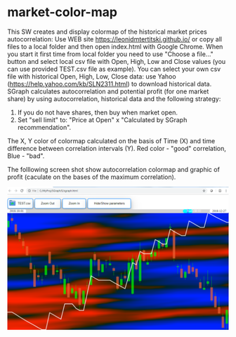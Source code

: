 # market-color-map
This SW creates and display colormap of the historical market prices autocorrelation:
Use WEB site https://leonidmtertitski.github.io/ or 
copy all files to a local folder and then open index.html with Google Chrome.
When you start it first time from local folder you need to use "Choose a file..." button and select local csv file with Open, High, Low and Close values (you can use provided TEST.csv file as example).
You can select your own csv file with historical Open, High, Low, Close data: use Yahoo (https://help.yahoo.com/kb/SLN2311.html) to download historical data.
SGraph calculates autocorrelation and potential profit (for one market share) by using autocorrelation, historical data and the following strategy: 
1. If you do not have shares, then buy when market open. 
2. Set "sell limit" to: "Price at Open" x "Calculated by SGraph recommendation".

The X, Y color of colormap calculated on the basis of Time (X) and time difference between correlation intervals (Y). Red color - "good" correlation, Blue - "bad".

The folllowing screen shot show autocorrelation colormap and graphic of profit (caculate on the bases of the maximum correlation).

![Correlation colormap](/Market-Colormap.png?raw=true)
